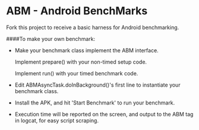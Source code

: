ABM - Android BenchMarks
========================

Fork this project to receive a basic harness for Android benchmarking.

####To make your own benchmark:

 * Make your benchmark class implement the ABM interface.

    Implement prepare() with your non-timed setup code.

    Implement run() with your timed benchmark code.

 * Edit ABMAsyncTask.doInBackground()'s first line to instantiate your benchmark class.

 * Install the APK, and hit 'Start Benchmark' to run your benchmark.

 * Execution time will be reported on the screen, and output to the ABM tag in logcat, for easy script scraping.
